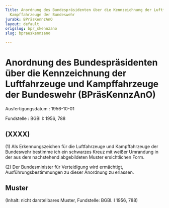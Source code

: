 ```yaml
---
Title: Anordnung des Bundespräsidenten über die Kennzeichnung der Luftfahrzeuge und
  Kampffahrzeuge der Bundeswehr
jurabk: BPräsKennzAnO
layout: default
origslug: bpr_skennzano
slug: bpraeskennzano

---
```


# Anordnung des Bundespräsidenten über die Kennzeichnung der Luftfahrzeuge und Kampffahrzeuge der Bundeswehr (BPräsKennzAnO)

Ausfertigungsdatum
:   1956-10-01

Fundstelle
:   BGBl I: 1956, 788

## (XXXX)

(1) Als Erkennungszeichen für die Luftfahrzeuge und Kampffahrzeuge der
Bundeswehr bestimme ich ein schwarzes Kreuz mit weißer Umrandung in
der aus dem nachstehend abgebildeten Muster ersichtlichen Form.

(2) Der Bundesminister
für              Verteidigung wird ermächtigt, Ausführungsbestimmungen
zu dieser Anordnung zu erlassen.

## Muster

(Inhalt: nicht darstellbares Muster,
Fundstelle: BGBl. I 1956, 788)

